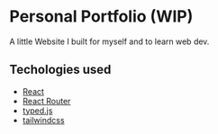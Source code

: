 # Personal Portfolio (WIP)
A little Website I built for myself and to learn web dev.

## Techologies used

- [React](https://github.com/facebook/react)
- [React Router](https://github.com/remix-run/react-router)
- [typed.js](https://github.com/mattboldt/typed.js)
- [tailwindcss](https://github.com/tailwindlabs/tailwindcss)
